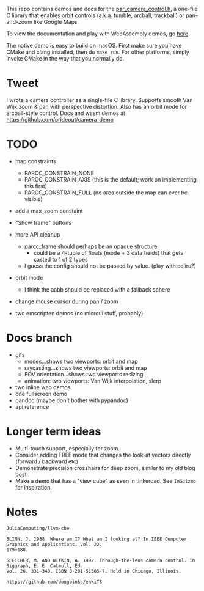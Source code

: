 This repo contains demos and docs for the [par_camera_control.h](https://github.com/prideout/par),
a one-file C library that enables orbit controls (a.k.a. tumble, arcball, trackball) or pan-and-zoom
like Google Maps.

To view the documentation and play with WebAssembly demos, go [here]().

The native demo is easy to build on macOS. First make sure you have CMake and clang installed, then
do `make run`. For other platforms, simply invoke CMake in the way that you normally do.

# Tweet

I wrote a camera controller as a single-file C library. Supports smooth Van Wijk zoom & pan with
perspective distortion. Also has an orbit mode for arcball-style control. Docs and wasm demos at
https://github.com/prideout/camera_demo

# TODO

- map constraints
    - PARCC_CONSTRAIN_NONE
    - PARCC_CONSTRAIN_AXIS (this is the default; work on implementing this first)
    - PARCC_CONSTRAIN_FULL (no area outside the map can ever be visible)

- add a max_zoom constaint

- "Show frame" buttons

- more API cleanup
    - parcc_frame should perhaps be an opaque structure
        - could be a 4-tuple of floats (mode + 3 data fields) that gets casted to 1 of 2 types
    - I guess the config should not be passed by value. (play with coliru?)

- orbit mode
    - I think the aabb should be replaced with a fallback sphere

- change mouse cursor during pan / zoom

- two emscripten demos (no microui stuff, probably)

# Docs branch

- gifs
    - modes...shows two viewports: orbit and map
    - raycasting...shows two viewports: orbit and map
    - FOV orientation...shows two viewports resizing
    - animation: two viewports: Van Wijk interpolation, slerp
- two inline web demos
- one fullscreen demo
- pandoc (maybe don't bother with pypandoc)
- api reference

# Longer term ideas

- Multi-touch support, especially for zoom.
- Consider adding FREE mode that changes the look-at vectors directly (forward / backward etc)
- Demonstrate precision crosshairs for deep zoom, similar to my old blog post.
- Make a demo that has a "view cube" as seen in tinkercad. See `ImGuizmo` for inspiration.

# Notes

```
JuliaComputing/llvm-cbe

BLINN, J. 1988. Where am I? What am I looking at? In IEEE Computer Graphics and Applications. Vol. 22.
179–188.

GLEICHER, M. AND WITKIN, A. 1992. Through-the-lens camera control. In Siggraph, E. E. Catmull, Ed.
Vol. 26. 331–340. ISBN 0-201-51585-7. Held in Chicago, Illinois.

https://github.com/dougbinks/enkiTS
```
